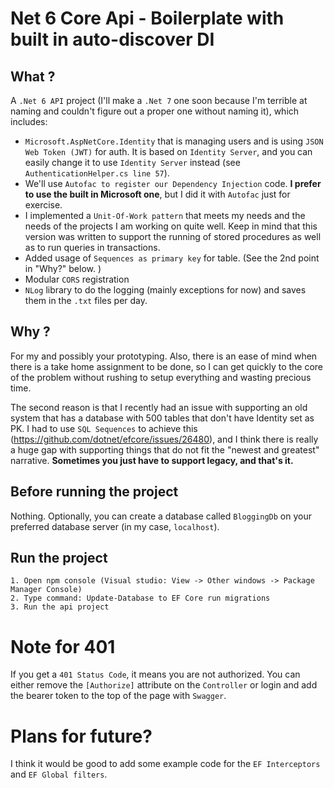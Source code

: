 # Net 6 Core Api - Boilerplate with built in auto-discover DI


## What ?

A `.Net 6 API` project (I'll make a `.Net 7` one soon because I'm terrible at naming and couldn't figure out a proper one without naming it), which includes:

- `Microsoft.AspNetCore.Identity` that is managing users and is using `JSON Web Token (JWT)` for auth. It is based on `Identity Server`, and you can easily change it to use `Identity Server` instead (see `AuthenticationHelper.cs line 57`).
- We'll use `Autofac to register our Dependency Injection` code. **I prefer to use the built in Microsoft one**, but I did it with `Autofac` just for exercise.
- I implemented a `Unit-Of-Work pattern` that meets my needs and the needs of the projects I am working on quite well. Keep in mind that this version was written to support the running of stored procedures as well as to run queries in transactions.
- Added usage of `Sequences as primary key` for table. (See the 2nd point in "Why?" below. )
- Modular `CORS` registration
- `NLog` library to do the logging (mainly exceptions for now) and saves them in the `.txt` files per day. 


## Why ?

For my and possibly your prototyping. Also, there is an ease of mind when there is a take home assignment to be done, so I can get quickly to the core of the problem without rushing to setup everything and wasting precious time.

The second reason is that I recently had an issue with supporting an old system that has a database with 500 tables that don't have Identity set as PK. I had to use `SQL Sequences` to achieve this (https://github.com/dotnet/efcore/issues/26480), and I think there is really a huge gap with supporting things that do not fit the "newest and greatest" narrative.
**Sometimes you just have to support legacy, and that's it.**

## Before running the project

Nothing. Optionally, you can create a database called `BloggingDb` on your preferred database server (in my case, `localhost`).

## Run the project

```
1. Open npm console (Visual studio: View -> Other windows -> Package Manager Console)
2. Type command: Update-Database to EF Core run migrations
3. Run the api project
```

# Note for 401

If you get a `401 Status Code`, it means you are not authorized. You can either remove the `[Authorize]` attribute on the `Controller` or login and add the bearer token to the top of the page with `Swagger`.


# Plans for future? 

I think it would be good to add some example code for the `EF Interceptors` and `EF Global filters`. 
